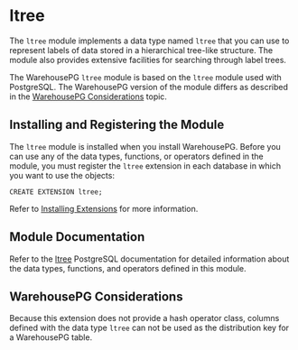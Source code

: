 # ltree

The `ltree` module implements a data type named `ltree` that you can use to represent labels of data stored in a hierarchical tree-like structure. The module also provides extensive facilities for searching through label trees.

The WarehousePG `ltree` module is based on the `ltree` module used with PostgreSQL. The WarehousePG version of the module differs as described in the [WarehousePG Considerations](#topic_gp) topic.

## <a id="topic_reg"></a>Installing and Registering the Module

The `ltree` module is installed when you install WarehousePG. Before you can use any of the data types, functions, or operators defined in the module, you must register the `ltree` extension in each database in which you want to use the objects:

```
CREATE EXTENSION ltree;
```

Refer to [Installing Extensions](../../install_guide/install_extensions.html) for more information.

## <a id="topic_info"></a>Module Documentation

Refer to the [ltree](https://www.postgresql.org/docs/12/ltree.html) PostgreSQL documentation for detailed information about the data types, functions, and operators defined in this module.

## <a id="topic_gp"></a>WarehousePG Considerations

Because this extension does not provide a hash operator class, columns defined with the data type `ltree` can not be used as the distribution key for a WarehousePG table.

